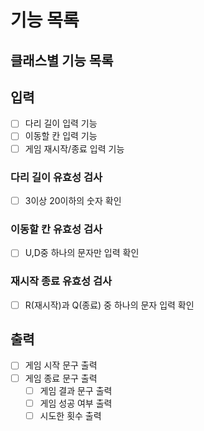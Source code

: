 # 기능 목록

## 클래스별 기능 목록

## 입력

- [ ] 다리 길이 입력 기능
- [ ] 이동할 칸 입력 기능
- [ ] 게임 재시작/종료 입력 기능

### 다리 길이 유효성 검사

- [ ] 3이상 20이하의 숫자 확인

### 이동할 칸 유효성 검사

- [ ] U,D중 하나의 문자만 입력 확인

### 재시작 종료 유효성 검사

- [ ] R(재시작)과 Q(종료) 중 하나의 문자 입력 확인

## 출력

- [ ] 게임 시작 문구 출력
- [ ] 게임 종료 문구 출력
  - [ ] 게임 결과 문구 출력
  - [ ] 게임 성공 여부 출력
  - [ ] 시도한 횟수 출력

